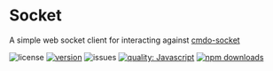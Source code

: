 # Socket

A simple web socket client for interacting against [cmdo-socket](https://github.com/cmdo-toolkit/socket)

![license](https://img.shields.io/github/license/cmdo-toolkit/socket-client)
[![version](https://img.shields.io/npm/v/cmdo-socket-client)](https://www.npmjs.org/package/cmdo-socket-client)
![issues](https://img.shields.io/github/issues/cmdo-toolkit/socket-client)
[![quality: Javascript](https://img.shields.io/lgtm/grade/javascript/github/cmdo-toolkit/socket-client)](https://lgtm.com/projects/g/cmdo-toolkit/socket-client/context:javascript)
[![npm downloads](https://img.shields.io/npm/dm/cmdo-socket-client)](https://www.npmjs.org/package/cmdo-socket-client)
